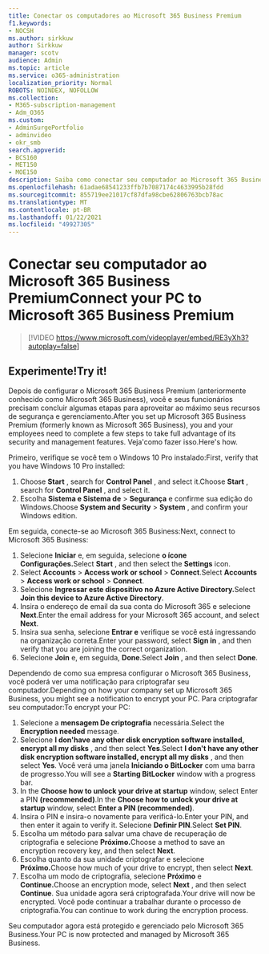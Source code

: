 ```yaml
---
title: Conectar os computadores ao Microsoft 365 Business Premium
f1.keywords:
- NOCSH
ms.author: sirkkuw
author: Sirkkuw
manager: scotv
audience: Admin
ms.topic: article
ms.service: o365-administration
localization_priority: Normal
ROBOTS: NOINDEX, NOFOLLOW
ms.collection:
- M365-subscription-management
- Adm_O365
ms.custom:
- AdminSurgePortfolio
- adminvideo
- okr_smb
search.appverid:
- BCS160
- MET150
- MOE150
description: Saiba como conectar seu computador ao Microsoft 365 Business.
ms.openlocfilehash: 61adae68541233ffb7b7087174c4633995b28fdd
ms.sourcegitcommit: 855719ee21017cf87dfa98cbe62806763bcb78ac
ms.translationtype: MT
ms.contentlocale: pt-BR
ms.lasthandoff: 01/22/2021
ms.locfileid: "49927305"
---
```

# <a name="connect-your-pc-to-microsoft-365-business-premium"></a><span data-ttu-id="2a1aa-103">Conectar seu computador ao Microsoft 365 Business Premium</span><span class="sxs-lookup"><span data-stu-id="2a1aa-103">Connect your PC to Microsoft 365 Business Premium</span></span>

> [!VIDEO https://www.microsoft.com/videoplayer/embed/RE3yXh3?autoplay=false]

## <a name="try-it"></a><span data-ttu-id="2a1aa-104">Experimente!</span><span class="sxs-lookup"><span data-stu-id="2a1aa-104">Try it!</span></span>
<span data-ttu-id="2a1aa-105">Depois de configurar o Microsoft 365 Business Premium (anteriormente conhecido como Microsoft 365 Business), você e seus funcionários precisam concluir algumas etapas para aproveitar ao máximo seus recursos de segurança e gerenciamento.</span><span class="sxs-lookup"><span data-stu-id="2a1aa-105">After you set up Microsoft 365 Business Premium (formerly known as Microsoft 365 Business), you and your employees need to complete a few steps to take full advantage of its security and management features.</span></span> <span data-ttu-id="2a1aa-106">Veja&#39;como fazer isso.</span><span class="sxs-lookup"><span data-stu-id="2a1aa-106">Here&#39;s how.</span></span>

<span data-ttu-id="2a1aa-107">Primeiro, verifique se você tem o Windows 10 Pro instalado:</span><span class="sxs-lookup"><span data-stu-id="2a1aa-107">First, verify that you have Windows 10 Pro installed:</span></span>

1. <span data-ttu-id="2a1aa-108">Choose  **Start** , search for  **Control Panel** , and select it.</span><span class="sxs-lookup"><span data-stu-id="2a1aa-108">Choose  **Start** , search for  **Control Panel** , and select it.</span></span>
2. <span data-ttu-id="2a1aa-109">Escolha **Sistema e Sistema de**   >   **Segurança** e confirme sua edição do Windows.</span><span class="sxs-lookup"><span data-stu-id="2a1aa-109">Choose  **System and Security**  >  **System** , and confirm your Windows edition.</span></span>

<span data-ttu-id="2a1aa-110">Em seguida, conecte-se ao Microsoft 365 Business:</span><span class="sxs-lookup"><span data-stu-id="2a1aa-110">Next, connect to Microsoft 365 Business:</span></span>

1. <span data-ttu-id="2a1aa-111">Selecione **Iniciar** e, em seguida, selecione **o ícone Configurações.**</span><span class="sxs-lookup"><span data-stu-id="2a1aa-111">Select  **Start** , and then select the  **Settings** icon.</span></span>
2. <span data-ttu-id="2a1aa-112">Select **Accounts**  >   **Access work or school**   >   **Connect**.</span><span class="sxs-lookup"><span data-stu-id="2a1aa-112">Select  **Accounts** >  **Access work or school**  >  **Connect**.</span></span>
3. <span data-ttu-id="2a1aa-113">Selecione **Ingressar este dispositivo no Azure Active Directory.**</span><span class="sxs-lookup"><span data-stu-id="2a1aa-113">Select  **Join this device to Azure Active Directory**.</span></span>
4. <span data-ttu-id="2a1aa-114">Insira o endereço de email da sua conta do Microsoft 365 e selecione  **Next**.</span><span class="sxs-lookup"><span data-stu-id="2a1aa-114">Enter the email address for your Microsoft 365 account, and select  **Next**.</span></span>
5. <span data-ttu-id="2a1aa-115">Insira sua senha, selecione  **Entrar e** verifique se você está ingressando na organização correta.</span><span class="sxs-lookup"><span data-stu-id="2a1aa-115">Enter your password, select  **Sign in** , and then verify that you are joining the correct organization.</span></span>
6. <span data-ttu-id="2a1aa-116">Selecione  **Join** e, em seguida,  **Done**.</span><span class="sxs-lookup"><span data-stu-id="2a1aa-116">Select  **Join** , and then select  **Done**.</span></span>

<span data-ttu-id="2a1aa-117">Dependendo de como sua empresa configurar o Microsoft 365 Business, você poderá ver uma notificação para criptografar seu computador.</span><span class="sxs-lookup"><span data-stu-id="2a1aa-117">Depending on how your company set up Microsoft 365 Business, you might see a notification to encrypt your PC.</span></span> <span data-ttu-id="2a1aa-118">Para criptografar seu computador:</span><span class="sxs-lookup"><span data-stu-id="2a1aa-118">To encrypt your PC:</span></span>

1. <span data-ttu-id="2a1aa-119">Selecione a  **mensagem De criptografia**  necessária.</span><span class="sxs-lookup"><span data-stu-id="2a1aa-119">Select the  **Encryption needed**  message.</span></span>
2. <span data-ttu-id="2a1aa-120">Selecione  **I don&#39;have any other disk encryption software installed, encrypt all my disks** , and then select  **Yes**.</span><span class="sxs-lookup"><span data-stu-id="2a1aa-120">Select  **I don&#39;t have any other disk encryption software installed, encrypt all my disks** , and then select  **Yes**.</span></span> <span data-ttu-id="2a1aa-121">Você verá uma janela  **Iniciando o BitLocker**  com uma barra de progresso.</span><span class="sxs-lookup"><span data-stu-id="2a1aa-121">You will see a  **Starting BitLocker**  window with a progress bar.</span></span>
3. <span data-ttu-id="2a1aa-122">In the  **Choose how to unlock your drive at startup**  window, select Enter a PIN **(recommended)**.</span><span class="sxs-lookup"><span data-stu-id="2a1aa-122">In the  **Choose how to unlock your drive at startup**  window, select **Enter a PIN (recommended)**.</span></span>
4. <span data-ttu-id="2a1aa-123">Insira o PIN e insira-o novamente para verificá-lo.</span><span class="sxs-lookup"><span data-stu-id="2a1aa-123">Enter your PIN, and then enter it again to verify it.</span></span> <span data-ttu-id="2a1aa-124">Selecione  **Definir PIN**.</span><span class="sxs-lookup"><span data-stu-id="2a1aa-124">Select  **Set PIN**.</span></span>
5. <span data-ttu-id="2a1aa-125">Escolha um método para salvar uma chave de recuperação de criptografia e selecione **Próximo.**</span><span class="sxs-lookup"><span data-stu-id="2a1aa-125">Choose a method to save an encryption recovery key, and then select  **Next**.</span></span>
6. <span data-ttu-id="2a1aa-126">Escolha quanto da sua unidade criptografar e selecione **Próximo.**</span><span class="sxs-lookup"><span data-stu-id="2a1aa-126">Choose how much of your drive to encrypt, then select  **Next**.</span></span>
7. <span data-ttu-id="2a1aa-127">Escolha um modo de criptografia, selecione **Próximo** e **Continue.**</span><span class="sxs-lookup"><span data-stu-id="2a1aa-127">Choose an encryption mode, select  **Next** , and then select  **Continue**.</span></span> <span data-ttu-id="2a1aa-128">Sua unidade agora será criptografada.</span><span class="sxs-lookup"><span data-stu-id="2a1aa-128">Your drive will now be encrypted.</span></span> <span data-ttu-id="2a1aa-129">Você pode continuar a trabalhar durante o processo de criptografia.</span><span class="sxs-lookup"><span data-stu-id="2a1aa-129">You can continue to work during the encryption process.</span></span>

<span data-ttu-id="2a1aa-130">Seu computador agora está protegido e gerenciado pelo Microsoft 365 Business.</span><span class="sxs-lookup"><span data-stu-id="2a1aa-130">Your PC is now protected and managed by Microsoft 365 Business.</span></span>